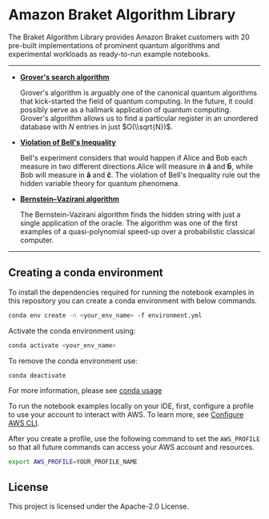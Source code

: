 # Amazon Braket Algorithm Library
The Braket Algorithm Library provides Amazon Braket customers with 20 pre-built implementations of prominent quantum algorithms and experimental workloads as ready-to-run example notebooks.

---  

  * [**Grover's search algorithm**](samples/Grover-search-algorithm/Grover.ipynb)
  
    Grover's algorithm is arguably one of the canonical quantum algorithms that kick-started the field of quantum computing. In the future, it could possibly serve as a hallmark application of quantum computing. Grover's algorithm allows us to find a particular register in an unordered database with $N$ entries in just $O(\\sqrt{N})$.
  
  * [**Violation of Bell's Inequality**](samples/Grover-search-algorithm/Grover.ipynb)

    Bell's experiment considers that would happen if Alice and Bob each measure in two different directions.Alice will measure in $\mathbf{\hat a}$ and $\mathbf{\hat b}$, while Bob will measure in $\mathbf{\hat a}$ and $\mathbf{\hat c}$. The violation of Bell's Inequality rule out the hidden variable theory for quantum phenomena.

  * [**Bernstein–Vazirani algorithm**](samples/Grover-search-algorithm/Grover.ipynb)
  
    The Bernstein-Vazirani algorithm finds the hidden string with just a single application
    of the oracle. The algorithm was one of the first examples of a quasi-polynomial speed-up over a probabilistic classical computer. 
  
---
## <a name="conda">Creating a conda environment</a>
To install the dependencies required for running the notebook examples in this repository you can create a conda environment with below commands. 

```bash
conda env create -n <your_env_name> -f environment.yml
```

Activate the conda environment using: 
```bash
conda activate <your_env_name>
```

To remove the conda environment use: 
```bash
conda deactivate
```

For more information, please see [conda usage](https://docs.conda.io/projects/conda/en/latest/user-guide/tasks/manage-environments.html)

To run the notebook examples locally on your IDE, first, configure a profile to use your account to interact with AWS. To learn more, see [Configure AWS CLI](https://docs.aws.amazon.com/cli/latest/userguide/cli-chap-configure.html).

After you create a profile, use the following command to set the `AWS_PROFILE` so that all future commands can access your AWS account and resources.

```bash
export AWS_PROFILE=YOUR_PROFILE_NAME
```


## License
This project is licensed under the Apache-2.0 License.
